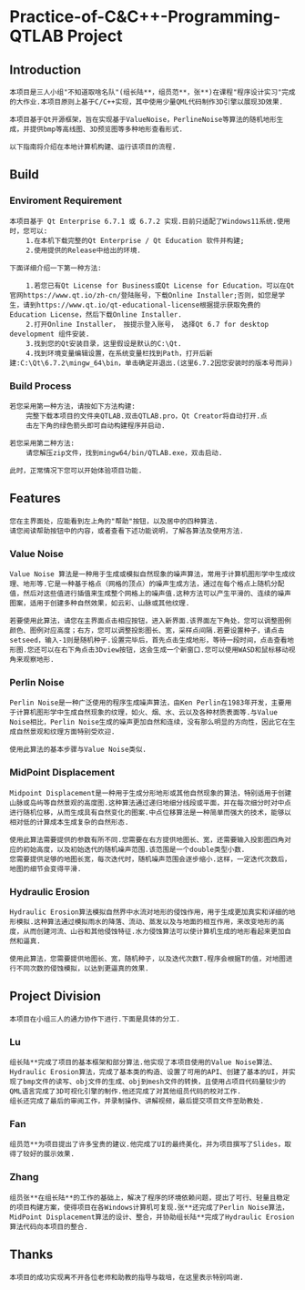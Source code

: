 
# Practice-of-C&C++-Programming-QTLAB Project

## Introduction
    本项目是三人小组"不知道取啥名队"(组长陆**，组员范**，张**)在课程"程序设计实习"完成的大作业.本项目原则上基于C/C++实现，其中使用少量QML代码制作3D引擎以展现3D效果.
    
    本项目基于Qt开源框架，旨在实现基于ValueNoise，PerlineNoise等算法的随机地形生成，并提供bmp等高线图、3D预览图等多种地形查看形式.
     
    以下指南将介绍在本地计算机构建、运行该项目的流程.

## Build

### Enviroment Requirement
    本项目基于 Qt Enterprise 6.7.1 或 6.7.2 实现.目前只适配了Windows11系统.使用时，您可以:
        1.在本机下载完整的Qt Enterprise / Qt Education 软件并构建;
        2.使用提供的Release中给出的环境.

    下面详细介绍一下第一种方法:
    
        1.若您已有Qt License for Business或Qt License for Education，可以在Qt官网https://www.qt.io/zh-cn/登陆账号，下载Online Installer;否则，如您是学生，请到https://www.qt.io/qt-educational-license根据提示获取免费的Education License，然后下载Online Installer.
        2.打开Online Installer， 按提示登入账号， 选择Qt 6.7 for desktop development 组件安装.
        3.找到您的Qt安装目录，这里假设是默认的C:\Qt.
        4.找到环境变量编辑设置，在系统变量栏找到Path，打开后新建:C:\Qt\6.7.2\mingw_64\bin，单击确定并退出.(这里6.7.2因您安装时的版本号而异)
### Build Process
    若您采用第一种方法，请按如下方法构建:
        完整下载本项目的文件夹QTLAB.双击QTLAB.pro，Qt Creator将自动打开.点
        击左下角的绿色箭头即可自动构建程序并启动.
    
    若您采用第二种方法:
        请您解压zip文件，找到mingw64/bin/QTLAB.exe，双击启动.

    此时，正常情况下您可以开始体验项目功能.

## Features
    您在主界面处，应能看到左上角的"帮助"按钮，以及居中的四种算法.
    请您阅读帮助按钮中的内容，或者查看下述功能说明，了解各算法及使用方法.

### Value Noise
    Value Noise 算法是一种用于生成或模拟自然现象的噪声算法，常用于计算机图形学中生成纹理、地形等.它是一种基于格点（网格的顶点）的噪声生成方法，通过在每个格点上随机分配值，然后对这些值进行插值来生成整个网格上的噪声值.这种方法可以产生平滑的、连续的噪声图案，适用于创建多种自然效果，如云彩、山脉或其他纹理.

    若要使用此算法，请您在主界面点击相应按钮，进入新界面.该界面左下角处，您可以调整图例颜色、图例对应高度；右方，您可以调整投影图长、宽，采样点间隔.若要设置种子，请点击setseed，输入-1则是随机种子.设置完毕后，首先点击生成地形，等待一段时间，点击查看地形图.您还可以在右下角点击3Dview按钮，这会生成一个新窗口.您可以使用WASD和鼠标移动视角来观察地形.
### Perlin Noise
    Perlin Noise是一种广泛使用的程序生成噪声算法，由Ken Perlin在1983年开发，主要用于计算机图形学中生成自然现象的纹理，如火、烟、水、云以及各种材质表面等.与Value Noise相比，Perlin Noise生成的噪声更加自然和连续，没有那么明显的方向性，因此它在生成自然景观和纹理方面特别受欢迎.

    使用此算法的基本步骤与Value Noise类似.
### MidPoint Displacement
    Midpoint Displacement是一种用于生成分形地形或其他自然现象的算法，特别适用于创建山脉或岛屿等自然景观的高度图.这种算法通过递归地细分线段或平面，并在每次细分时对中点进行随机位移，从而生成具有自然变化的图案.中点位移算法是一种简单而强大的技术，能够以相对低的计算成本生成复杂的自然形态.

    使用此算法需要提供的参数有所不同.您需要在右方提供地图长、宽，还需要输入投影图四角对应的初始高度，以及初始迭代的随机噪声范围.该范围是一个double类型小数.
    您需要提供足够的地图长宽，每次迭代时，随机噪声范围会逐步缩小.这样，一定迭代次数后，地图的细节会变得平滑.
### Hydraulic Erosion
    Hydraulic Erosion算法模拟自然界中水流对地形的侵蚀作用，用于生成更加真实和详细的地形模拟.这种算法通过模拟雨水的降落、流动、蒸发以及与地面的相互作用，来改变地形的高度，从而创建河流、山谷和其他侵蚀特征.水力侵蚀算法可以使计算机生成的地形看起来更加自然和逼真.

    使用此算法，您需要提供地图长、宽，随机种子，以及迭代次数T.程序会根据T的值，对地图进行不同次数的侵蚀模拟，以达到更逼真的效果.

## Project Division
    本项目在小组三人的通力协作下进行.下面是具体的分工.

### Lu
    组长陆**完成了项目的基本框架和部分算法.他实现了本项目使用的Value Noise算法、Hydraulic Erosion算法，完成了基本类的构造、设置了可用的API、创建了基本的UI，并实现了bmp文件的读写、obj文件的生成、obj到mesh文件的转换，且使用占项目代码量较少的QML语言完成了3D可视化引擎的制作.他还完成了对其他组员代码的校对工作.
    组长还完成了最后的审阅工作，并录制操作、讲解视频，最后提交项目文件至助教处.

### Fan
    组员范**为项目提出了许多宝贵的建议.他完成了UI的最终美化，并为项目撰写了Slides，取得了较好的展示效果.

### Zhang
    组员张**在组长陆**的工作的基础上，解决了程序的环境依赖问题，提出了可行、轻量且稳定的项目构建方案，使得项目在各Windows计算机可复现.张**还完成了Perlin Noise算法，MidPoint Displacement算法的设计、整合，并协助组长陆**完成了Hydraulic Erosion算法代码向本项目的整合.

## Thanks
    本项目的成功实现离不开各位老师和助教的指导与栽培，在这里表示特别鸣谢.
